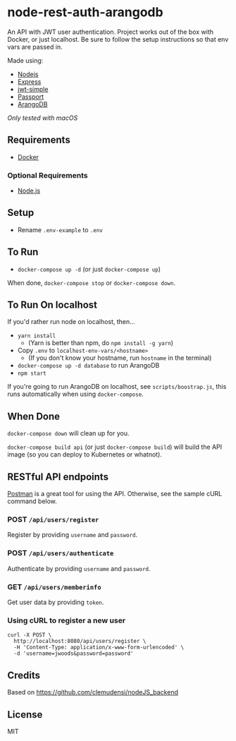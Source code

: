 # node-rest-auth-arangodb

An API with JWT user authentication. Project works out of the box with Docker, or just localhost.
Be sure to follow the setup instructions so that env vars are passed in.

Made using:
* [Nodejs](https://nodejs.org)
* [Express](https://expressjs.com)
* [jwt-simple](https://www.npmjs.com/package/jwt-simple)
* [Passport](http://www.passportjs.org)
* [ArangoDB](https://www.arangodb.com)

_Only tested with macOS_


## Requirements

* [Docker](https://www.docker.com/get-docker)

### Optional Requirements

* [Node.js](https://nodejs.org/en/)


## Setup

* Rename `.env-example` to `.env`


## To Run

* `docker-compose up -d` (or just `docker-compose up`)

When done, `docker-compose stop` or `docker-compose down`.


## To Run On localhost

If you'd rather run node on localhost, then...

* `yarn install`
	* (Yarn is better than npm, do `npm install -g yarn`)
* Copy `.env` to `localhost-env-vars/<hostname>`
	* (If you don't know your hostname, run `hostname` in the terminal)
* `docker-compose up -d database` to run ArangoDB
* `npm start`

If you're going to run ArangoDB on localhost, see `scripts/boostrap.js`, this runs
automatically when using `docker-compose`.


## When Done

`docker-compose down` will clean up for you.

`docker-compose build api` (or just `docker-compose build`) will build the API image
(so you can deploy to Kubernetes or whatnot).


## RESTful API endpoints

[Postman](https://www.getpostman.com/) is a great tool for using the API. Otherwise, see the
sample cURL command below.


### POST `/api/users/register`

Register by providing `username` and `password`.

### POST `/api/users/authenticate`

Authenticate by providing `username` and `password`.

### GET `/api/users/memberinfo`

Get user data by providing `token`.

### Using cURL to register a new user
```
curl -X POST \
  http://localhost:8080/api/users/register \
  -H 'Content-Type: application/x-www-form-urlencoded' \
  -d 'username=jwoods&password=password'
```

## Credits

Based on https://github.com/clemudensi/nodeJS_backend


## License

MIT
